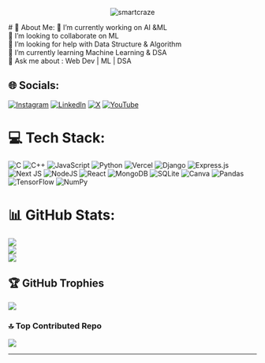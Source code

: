 <p align="center"> <img src="https://komarev.com/ghpvc/?username=smartcraze&label=Profile%20views&color=0e75b6&style=flat" alt="smartcraze" /> </p>
# 💫 About Me:
🔭 I’m currently working on AI &ML<br>👯 I’m looking to collaborate on ML<br>🤝 I’m looking for help with Data Structure & Algorithm<br>🌱 I’m currently learning Machine Learning & DSA<br>💬 Ask me about :  Web Dev | ML | DSA<br>


## 🌐 Socials:
[![Instagram](https://img.shields.io/badge/Instagram-%23E4405F.svg?logo=Instagram&logoColor=white)](https://instagram.com/surajv354) [![LinkedIn](https://img.shields.io/badge/LinkedIn-%230077B5.svg?logo=linkedin&logoColor=white)](https://linkedin.com/in/surajv354) [![X](https://img.shields.io/badge/X-black.svg?logo=X&logoColor=white)](https://x.com/surajv354) [![YouTube](https://img.shields.io/badge/YouTube-%23FF0000.svg?logo=YouTube&logoColor=white)](https://youtube.com/@smartcraze17) 

# 💻 Tech Stack:
![C](https://img.shields.io/badge/c-%2300599C.svg?style=for-the-badge&logo=c&logoColor=white) ![C++](https://img.shields.io/badge/c++-%2300599C.svg?style=for-the-badge&logo=c%2B%2B&logoColor=white) ![JavaScript](https://img.shields.io/badge/javascript-%23323330.svg?style=for-the-badge&logo=javascript&logoColor=%23F7DF1E) ![Python](https://img.shields.io/badge/python-3670A0?style=for-the-badge&logo=python&logoColor=ffdd54) ![Vercel](https://img.shields.io/badge/vercel-%23000000.svg?style=for-the-badge&logo=vercel&logoColor=white) ![Django](https://img.shields.io/badge/django-%23092E20.svg?style=for-the-badge&logo=django&logoColor=white) ![Express.js](https://img.shields.io/badge/express.js-%23404d59.svg?style=for-the-badge&logo=express&logoColor=%2361DAFB) ![Next JS](https://img.shields.io/badge/Next-black?style=for-the-badge&logo=next.js&logoColor=white) ![NodeJS](https://img.shields.io/badge/node.js-6DA55F?style=for-the-badge&logo=node.js&logoColor=white) ![React](https://img.shields.io/badge/react-%2320232a.svg?style=for-the-badge&logo=react&logoColor=%2361DAFB) ![MongoDB](https://img.shields.io/badge/MongoDB-%234ea94b.svg?style=for-the-badge&logo=mongodb&logoColor=white) ![SQLite](https://img.shields.io/badge/sqlite-%2307405e.svg?style=for-the-badge&logo=sqlite&logoColor=white) ![Canva](https://img.shields.io/badge/Canva-%2300C4CC.svg?style=for-the-badge&logo=Canva&logoColor=white) ![Pandas](https://img.shields.io/badge/pandas-%23150458.svg?style=for-the-badge&logo=pandas&logoColor=white) ![TensorFlow](https://img.shields.io/badge/TensorFlow-%23FF6F00.svg?style=for-the-badge&logo=TensorFlow&logoColor=white) ![NumPy](https://img.shields.io/badge/numpy-%23013243.svg?style=for-the-badge&logo=numpy&logoColor=white)
# 📊 GitHub Stats:
![](https://github-readme-stats.vercel.app/api?username=smartcraze&theme=tokyonight&hide_border=false&include_all_commits=false&count_private=false)<br/>
![](https://github-readme-streak-stats.herokuapp.com/?user=smartcraze&theme=tokyonight&hide_border=false)<br/>
![](https://github-readme-stats.vercel.app/api/top-langs/?username=smartcraze&theme=tokyonight&hide_border=false&include_all_commits=false&count_private=false&layout=compact)

## 🏆 GitHub Trophies
![](https://github-profile-trophy.vercel.app/?username=smartcraze&theme=ambient_gradient&no-frame=true&no-bg=true&margin-w=4)

### 🔝 Top Contributed Repo
![](https://github-contributor-stats.vercel.app/api?username=smartcraze&limit=5&theme=neon&combine_all_yearly_contributions=true)

---


